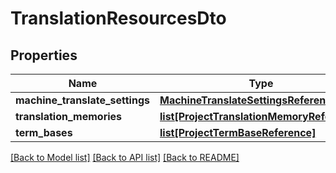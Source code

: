 # TranslationResourcesDto

## Properties
Name | Type | Description | Notes
------------ | ------------- | ------------- | -------------
**machine_translate_settings** | [**MachineTranslateSettingsReference**](MachineTranslateSettingsReference.md) |  | [optional] 
**translation_memories** | [**list[ProjectTranslationMemoryReference]**](ProjectTranslationMemoryReference.md) |  | [optional] 
**term_bases** | [**list[ProjectTermBaseReference]**](ProjectTermBaseReference.md) |  | [optional] 

[[Back to Model list]](../README.md#documentation-for-models) [[Back to API list]](../README.md#documentation-for-api-endpoints) [[Back to README]](../README.md)


